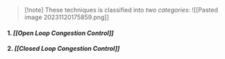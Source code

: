 >[!note] These techniques is classified into *two categories*:
> ![[Pasted image 20231120175859.png]]
#### 1. *[[Open Loop Congestion Control]]*
#### 2. *[[Closed Loop Congestion Control]]*



